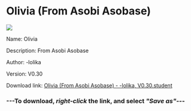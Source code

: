 # Olivia (From Asobi Asobase)

<img src = "https://raw.githubusercontent.com/Arbiter1223/Daigaku-Gurashi-Custom-Students/master/Students/Files/Olivia%20(From%20Asobi%20Asobase).png">

Name: Olivia

Description: From Asobi Asobase

Author: -lolika

Version: V0.30

Download link: <a href="https://raw.githubusercontent.com/Arbiter1223/Daigaku-Gurashi-Custom-Students/master/Students/Files/Olivia%20(From%20Asobi%20Asobase)%20-%20-lolika%2C%20V0.30.student">Olivia (From Asobi Asobase) - -lolika, V0.30.student</a>

### ---**To download, _right-click_ the link, and select _"Save as"_**---
